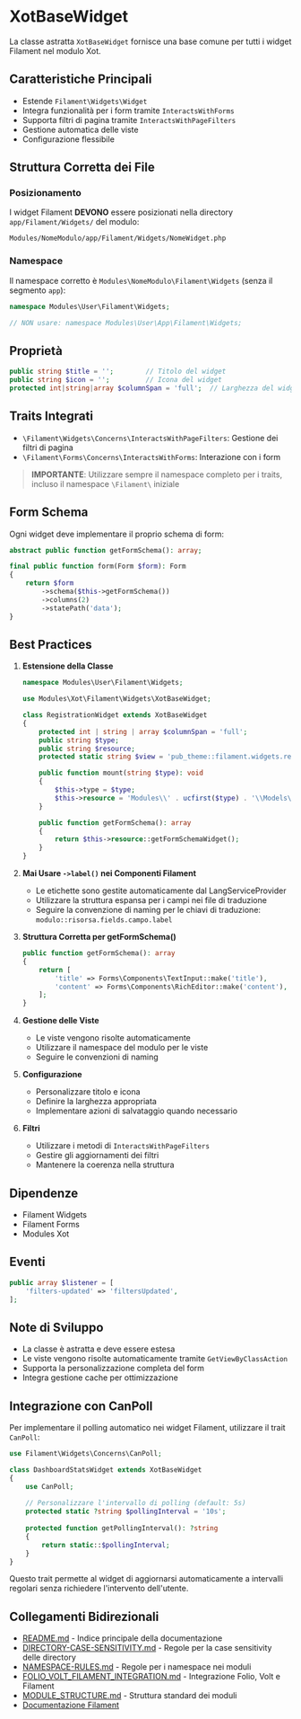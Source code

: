 # XotBaseWidget

La classe astratta `XotBaseWidget` fornisce una base comune per tutti i widget Filament nel modulo Xot.

## Caratteristiche Principali

- Estende `Filament\Widgets\Widget`
- Integra funzionalità per i form tramite `InteractsWithForms`
- Supporta filtri di pagina tramite `InteractsWithPageFilters`
- Gestione automatica delle viste
- Configurazione flessibile

## Struttura Corretta dei File

### Posizionamento

I widget Filament **DEVONO** essere posizionati nella directory `app/Filament/Widgets/` del modulo:

```
Modules/NomeModulo/app/Filament/Widgets/NomeWidget.php
```

### Namespace

Il namespace corretto è `Modules\NomeModulo\Filament\Widgets` (senza il segmento `app`):

```php
namespace Modules\User\Filament\Widgets;

// NON usare: namespace Modules\User\App\Filament\Widgets;
```

## Proprietà

```php
public string $title = '';        // Titolo del widget
public string $icon = '';         // Icona del widget
protected int|string|array $columnSpan = 'full';  // Larghezza del widget
```

## Traits Integrati

- `\Filament\Widgets\Concerns\InteractsWithPageFilters`: Gestione dei filtri di pagina
- `\Filament\Forms\Concerns\InteractsWithForms`: Interazione con i form

> **IMPORTANTE**: Utilizzare sempre il namespace completo per i traits, incluso il namespace `\Filament\` iniziale

## Form Schema

Ogni widget deve implementare il proprio schema di form:

```php
abstract public function getFormSchema(): array;

final public function form(Form $form): Form
{
    return $form
        ->schema($this->getFormSchema())
        ->columns(2)
        ->statePath('data');
}
```

## Best Practices

1. **Estensione della Classe**
   ```php
   namespace Modules\User\Filament\Widgets;
   
   use Modules\Xot\Filament\Widgets\XotBaseWidget;

   class RegistrationWidget extends XotBaseWidget
   {
       protected int | string | array $columnSpan = 'full';
       public string $type;
       public string $resource;
       protected static string $view = 'pub_theme::filament.widgets.registration';

       public function mount(string $type): void
       {
           $this->type = $type;
           $this->resource = 'Modules\\' . ucfirst($type) . '\\Models\\User';
       }

       public function getFormSchema(): array
       {
           return $this->resource::getFormSchemaWidget();
       }
   }
   ```

2. **Mai Usare `->label()` nei Componenti Filament**
   - Le etichette sono gestite automaticamente dal LangServiceProvider
   - Utilizzare la struttura espansa per i campi nei file di traduzione
   - Seguire la convenzione di naming per le chiavi di traduzione: `modulo::risorsa.fields.campo.label`

3. **Struttura Corretta per getFormSchema()**
   ```php
   public function getFormSchema(): array
   {
       return [
           'title' => Forms\Components\TextInput::make('title'),
           'content' => Forms\Components\RichEditor::make('content'),
       ];
   }
   ```

4. **Gestione delle Viste**
   - Le viste vengono risolte automaticamente
   - Utilizzare il namespace del modulo per le viste
   - Seguire le convenzioni di naming

5. **Configurazione**
   - Personalizzare titolo e icona
   - Definire la larghezza appropriata
   - Implementare azioni di salvataggio quando necessario

6. **Filtri**
   - Utilizzare i metodi di `InteractsWithPageFilters`
   - Gestire gli aggiornamenti dei filtri
   - Mantenere la coerenza nella struttura

## Dipendenze

- Filament Widgets
- Filament Forms
- Modules Xot

## Eventi

```php
public array $listener = [
    'filters-updated' => 'filtersUpdated',
];
```

## Note di Sviluppo

- La classe è astratta e deve essere estesa
- Le viste vengono risolte automaticamente tramite `GetViewByClassAction`
- Supporta la personalizzazione completa del form
- Integra gestione cache per ottimizzazione

## Integrazione con CanPoll

Per implementare il polling automatico nei widget Filament, utilizzare il trait `CanPoll`:

```php
use Filament\Widgets\Concerns\CanPoll;

class DashboardStatsWidget extends XotBaseWidget
{
    use CanPoll;
    
    // Personalizzare l'intervallo di polling (default: 5s)
    protected static ?string $pollingInterval = '10s';
    
    protected function getPollingInterval(): ?string
    {
        return static::$pollingInterval;
    }
}
```

Questo trait permette al widget di aggiornarsi automaticamente a intervalli regolari senza richiedere l'intervento dell'utente.

## Collegamenti Bidirezionali

- [README.md](../../README.md) - Indice principale della documentazione
- [DIRECTORY-CASE-SENSITIVITY.md](../../DIRECTORY-CASE-SENSITIVITY.md) - Regole per la case sensitivity delle directory
- [NAMESPACE-RULES.md](../../NAMESPACE-RULES.md) - Regole per i namespace nei moduli
- [FOLIO_VOLT_FILAMENT_INTEGRATION.md](../../FOLIO_VOLT_FILAMENT_INTEGRATION.md) - Integrazione Folio, Volt e Filament
- [MODULE_STRUCTURE.md](../../MODULE_STRUCTURE.md) - Struttura standard dei moduli
- [Documentazione Filament](https://filamentphp.com/docs/3.x/widgets/installation) 